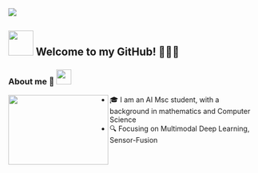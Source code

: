 

<!--
**FrancescoCarrabino/FrancescoCarrabino** is a ✨ _special_ ✨ repository because its `README.md` (this file) appears on your GitHub profile.

Here are some ideas to get you started:

- 🔭 I’m currently working on ...
- 🌱 I’m currently learning ...
- 👯 I’m looking to collaborate on ...
- 🤔 I’m looking for help with ...
- 💬 Ask me about ...
- 📫 How to reach me: ...
- 😄 Pronouns: ...
- ⚡ Fun fact: ...
-->

<img src="https://c.tenor.com/qA9u4ETE66MAAAAC/hello-there-kenobi.gif"/>

<h2> <img src="https://giphy.com/embed/IwAZ6dvvvaTtdI8SD5" width="50" height="50" frameBorder="0" class="giphy-embed" allowFullScreen></img>  Welcome to my GitHub! 🚀🚀🚀</h2> 

### About me :crocodile: <img src="https://media.giphy.com/media/WUlplcMpOCEmTGBtBW/giphy.gif" width="30">

<img src="https://i.imgflip.com/1kpwve.jpg" align='left' width="200" height="140"/> 

* 🎓 I am an AI Msc student, with a background in mathematics and Computer Science 
* 🔍 Focusing on Multimodal Deep Learning, Sensor-Fusion 
